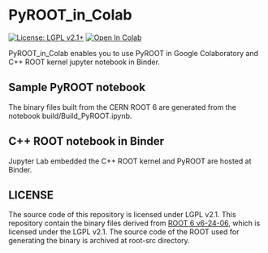 # PyROOT_in_Colab

[![License: LGPL v2.1+](https://img.shields.io/badge/License-LGPL%20v2.1+-blue.svg)](https://www.gnu.org/licenses/lgpl.html)
[![Open In Colab](https://colab.research.google.com/assets/colab-badge.svg)](https://drive.google.com/file/d/1FeIbfUvj4MayUf8He5lsKfnti-Pb7ytT/view?usp=sharing)
<!--
[![Binder](https://mybinder.org/badge_logo.svg)](https://mybinder.org/v2/gh/kIshizaki-sci/PyROOT_in_Colab/alpha-0.0.5)

-->

PyROOT_in_Colab enables you to use PyROOT in Google Colaboratory and C++ ROOT kernel jupyter notebook in Binder.

## Sample PyROOT notebook

The binary files built from the CERN ROOT 6 are generated from the notebook build/Build_PyROOT.ipynb.

## C++ ROOT notebook in Binder
Jupyter Lab embedded the C++ ROOT kernel and PyROOT are hosted at Binder.

## LICENSE
The source code of this repository is licensed under LGPL v2.1.
This repository contain the binary files derived from [ROOT 6 v6-24-06](https://github.com/root-project/root/tree/v6-24-06), which is licensed under the LGPL v2.1. The source code of the ROOT used for generating the binary is archived at root-src directory.

